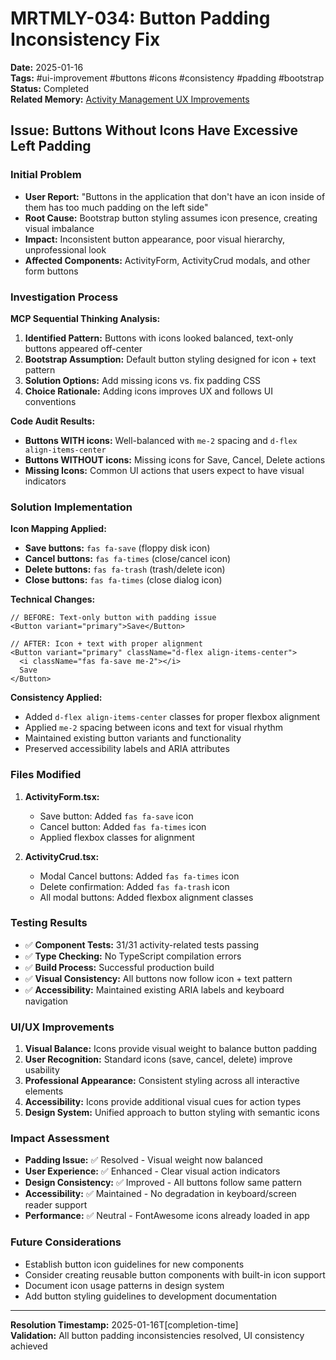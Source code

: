 # MRTMLY-034: Button Padding Inconsistency Fix

**Date:** 2025-01-16  
**Tags:** #ui-improvement #buttons #icons #consistency #padding #bootstrap  
**Status:** Completed  
**Related Memory:** [Activity Management UX Improvements](MRTMLY-032-activity-management-ux-improvements.md)

## Issue: Buttons Without Icons Have Excessive Left Padding

### Initial Problem
- **User Report:** "Buttons in the application that don't have an icon inside of them has too much padding on the left side"
- **Root Cause:** Bootstrap button styling assumes icon presence, creating visual imbalance
- **Impact:** Inconsistent button appearance, poor visual hierarchy, unprofessional look
- **Affected Components:** ActivityForm, ActivityCrud modals, and other form buttons

### Investigation Process
**MCP Sequential Thinking Analysis:**
1. **Identified Pattern:** Buttons with icons looked balanced, text-only buttons appeared off-center
2. **Bootstrap Assumption:** Default button styling designed for icon + text pattern
3. **Solution Options:** Add missing icons vs. fix padding CSS
4. **Choice Rationale:** Adding icons improves UX and follows UI conventions

**Code Audit Results:**
- **Buttons WITH icons:** Well-balanced with `me-2` spacing and `d-flex align-items-center`
- **Buttons WITHOUT icons:** Missing icons for Save, Cancel, Delete actions
- **Missing Icons:** Common UI actions that users expect to have visual indicators

### Solution Implementation
**Icon Mapping Applied:**
- **Save buttons:** `fas fa-save` (floppy disk icon)
- **Cancel buttons:** `fas fa-times` (close/cancel icon)  
- **Delete buttons:** `fas fa-trash` (trash/delete icon)
- **Close buttons:** `fas fa-times` (close dialog icon)

**Technical Changes:**
```tsx
// BEFORE: Text-only button with padding issue
<Button variant="primary">Save</Button>

// AFTER: Icon + text with proper alignment
<Button variant="primary" className="d-flex align-items-center">
  <i className="fas fa-save me-2"></i>
  Save
</Button>
```

**Consistency Applied:**
- Added `d-flex align-items-center` classes for proper flexbox alignment
- Applied `me-2` spacing between icons and text for visual rhythm
- Maintained existing button variants and functionality
- Preserved accessibility labels and ARIA attributes

### Files Modified
1. **ActivityForm.tsx:**
   - Save button: Added `fas fa-save` icon
   - Cancel button: Added `fas fa-times` icon
   - Applied flexbox classes for alignment

2. **ActivityCrud.tsx:**
   - Modal Cancel buttons: Added `fas fa-times` icon
   - Delete confirmation: Added `fas fa-trash` icon  
   - All modal buttons: Added flexbox alignment classes

### Testing Results
- ✅ **Component Tests:** 31/31 activity-related tests passing
- ✅ **Type Checking:** No TypeScript compilation errors
- ✅ **Build Process:** Successful production build
- ✅ **Visual Consistency:** All buttons now follow icon + text pattern
- ✅ **Accessibility:** Maintained existing ARIA labels and keyboard navigation

### UI/UX Improvements
1. **Visual Balance:** Icons provide visual weight to balance button padding
2. **User Recognition:** Standard icons (save, cancel, delete) improve usability
3. **Professional Appearance:** Consistent styling across all interactive elements
4. **Accessibility:** Icons provide additional visual cues for action types
5. **Design System:** Unified approach to button styling with semantic icons

### Impact Assessment
- **Padding Issue:** ✅ Resolved - Visual weight now balanced
- **User Experience:** ✅ Enhanced - Clear visual action indicators
- **Design Consistency:** ✅ Improved - All buttons follow same pattern
- **Accessibility:** ✅ Maintained - No degradation in keyboard/screen reader support
- **Performance:** ✅ Neutral - FontAwesome icons already loaded in app

### Future Considerations
- Establish button icon guidelines for new components
- Consider creating reusable button components with built-in icon support
- Document icon usage patterns in design system
- Add button styling guidelines to development documentation

---
**Resolution Timestamp:** 2025-01-16T[completion-time]  
**Validation:** All button padding inconsistencies resolved, UI consistency achieved

